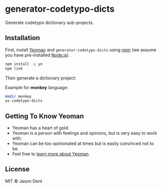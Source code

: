 # generator-codetypo-dicts

Generate codetypo dictionary sub-projects.

## Installation

First, install [Yeoman](http://yeoman.io) and `generator-codetypo-dicts` using [npm](https://www.npmjs.com/)
(we assume you have pre-installed [Node.js](https://nodejs.org/)).

```bash
npm install -g yo
npm link
```

Then generate a dictionary project:

Example for **monkey** language:

```bash
mkdir monkey
yo codetypo-dicts
```

## Getting To Know Yeoman

- Yeoman has a heart of gold.
- Yeoman is a person with feelings and opinions, but is very easy to work with.
- Yeoman can be too opinionated at times but is easily convinced not to be.
- Feel free to [learn more about Yeoman](http://yeoman.io/).

## License

MIT © Jason Dent
